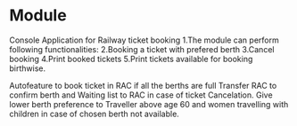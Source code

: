 # Module
Console Application for Railway ticket booking
1.The module can perform following functionalities:
2.Booking a ticket with prefered berth
3.Cancel booking
4.Print booked tickets
5.Print tickets available for booking birthwise.

Autofeature to 
book ticket in RAC if all the berths are full
Transfer RAC to confirm berth and Waiting list to RAC in case of ticket Cancelation.
Give lower berth preference to Traveller above age 60 and women travelling with children in case of chosen berth not available.
